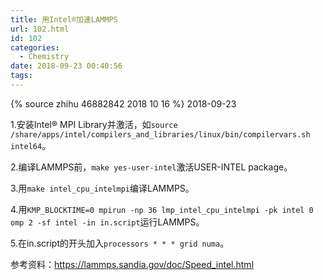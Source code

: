 ```yaml
---
title: 用Intel®加速LAMMPS
url: 102.html
id: 102
categories:
  - Chemistry
date: 2018-09-23 00:40:56
tags:
---
```


{% source zhihu 46882842 2018 10 16 %}
2018-09-23

1.安装Intel® MPI Library并激活，如`source /share/apps/intel/compilers_and_libraries/linux/bin/compilervars.sh intel64`。  
<!--more-->
2.编译LAMMPS前，`make yes-user-intel`激活USER-INTEL package。  

3.用`make intel_cpu_intelmpi`编译LAMMPS。  

4.用`KMP_BLOCKTIME=0 mpirun -np 36 lmp_intel_cpu_intelmpi -pk intel 0 omp 2 -sf intel -in in.script`运行LAMMPS。  

5.在in.script的开头加入`processors * * * grid numa`。  

参考资料：https://lammps.sandia.gov/doc/Speed_intel.html
